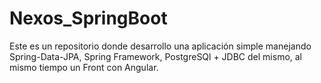 # Nexos_SpringBoot
Este es un repositorio donde desarrollo una aplicación simple manejando Spring-Data-JPA, Spring Framework, PostgreSQl + JDBC del mismo, al mismo tiempo un Front con Angular.
